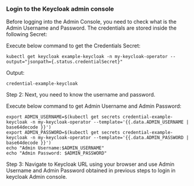 ### Login to the Keycloak admin console

Before logging into the Admin Console, you need to check what is the Admin Username and Password. The credentials are stored inside the following Secret:


Execute below command to get the Credentials Secret:

```execute
kubectl get keycloak example-keycloak -n my-keycloak-operator --output="jsonpath={.status.credentialSecret}"
```


Output:

```
credential-example-keycloak
```

Step 2: Next, you need to know the username and password.

Execute below command to get Admin Username and Admin Password:

```execute
export ADMIN_USERNAME=$(kubectl get secrets credential-example-keycloak -n my-keycloak-operator --template='{{.data.ADMIN_USERNAME | base64decode }}') 
export ADMIN_PASSWORD=$(kubectl get secrets credential-example-keycloak -n my-keycloak-operator --template='{{.data.ADMIN_PASSWORD | base64decode }}') 
echo "Admin Username:$ADMIN_USERNAME" 
echo "Admin Password: $ADMIN_PASSWORD"
```


Step 3: Navigate to Keycloak URL using your browser and use Admin Username and Admin Password obtained in previous steps to login in keycloak Admin console.
